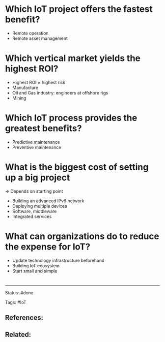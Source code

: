 # Which IoT project offers the fastest benefit?

- Remote operation
- Remote asset management


# Which vertical market yields the highest ROI?

- Highest ROI = highest risk
- Manufacture
- Oil and Gas industry: engineers at offshore rigs
-  Mining


# Which IoT process provides the greatest benefits?

- Predictive maintenance
- Preventive maintenance


# What is the biggest cost of setting up a big project

=> Depends on starting point
- Building an advanced IPv6 network
- Deploying multiple devices
- Software, middleware
- Integrated services


# What can organizations do to reduce the expense for IoT?

- Update technology infrastructure beforehand
- Building IoT ecosystem
- Start small and simple














# 

---
Status: #done

Tags: #IoT

References:
-  

Related:
- 
